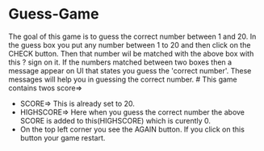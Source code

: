 # Guess-Game
The goal of this game is to guess the correct number between 1 and 20. In the guess box you put any number between 1 to 20 and then click on the CHECK button. Then that number wil be matched with the above box with this  ? sign on it. If the numbers matched between two boxes then a message appear on UI that states you guess the 'correct number'. 
These messages will help you in guessing the correct number.
     # This game contains twos score=>
* SCORE=> This is already set to 20.
* HIGHSCORE=> Here when you guess the correct number the above SCORE is added to this(HIGHSCORE) which is curently 0.
* On the top left corner you see the AGAIN button. If you click on this button your game restart.
